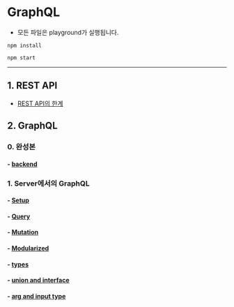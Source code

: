 # GraphQL

- 모든 파일은 playground가 실행됩니다.

```
npm install

npm start
```

---

## 1. REST API

- [REST API의 한계](https://github.com/numeru/graphql-apollo-study/tree/main/1_rest-api)

## 2. GraphQL

### 0. 완성본

#### - [backend](https://github.com/numeru/graphql-apollo-study/tree/main/2_graphql)

### 1. Server에서의 GraphQL

#### - [Setup](https://github.com/numeru/graphql-apollo-study/tree/main/3-1_graphql-api-setup)

#### - [Query](https://github.com/numeru/graphql-apollo-study/tree/main/3-2_server-query)

#### - [Mutation](https://github.com/numeru/graphql-apollo-study/tree/main/3-3_server-mutation)

#### - [Modularized](https://github.com/numeru/graphql-apollo-study/tree/main/4-1_server-modularized)

#### - [types](https://github.com/numeru/graphql-apollo-study/tree/main/4-2_types)

#### - [union and interface](https://github.com/numeru/graphql-apollo-study/tree/main/4-3_union-interface)

#### - [arg and input type](https://github.com/numeru/graphql-apollo-study/tree/main/4-4_arg-input-type)
